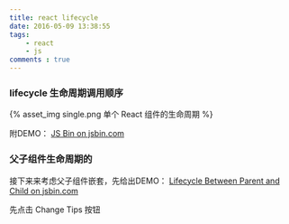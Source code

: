 ```yaml
---
title: react lifecycle
date: 2016-05-09 13:38:55
tags:
    - react
    - js
comments : true
---
```


### lifecycle 生命周期调用顺序

{% asset_img single.png 单个 React 组件的生命周期 %}


附DEMO：
<a class="jsbin-embed" href="//jsbin.com/poravu/embed?console,output">JS Bin on jsbin.com</a><script src="//static.jsbin.com/js/embed.min.js?3.35.12"></script>

### 父子组件生命周期的
接下来来考虑父子组件嵌套，先给出DEMO：
<a class="jsbin-embed" href="//jsbin.com/zuqexo/embed?console,output">Lifecycle Between Parent and Child on jsbin.com</a><script src="//static.jsbin.com/js/embed.min.js?3.35.12"></script>

先点击 Change Tips 按钮

